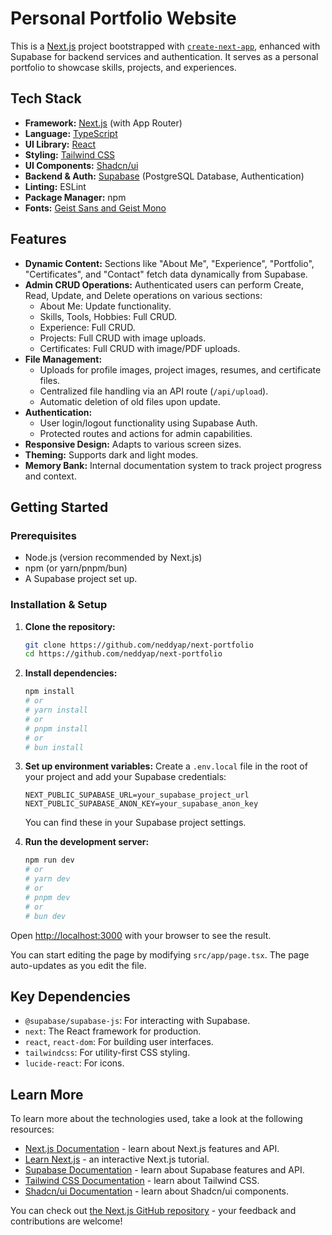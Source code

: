 # Personal Portfolio Website

This is a [Next.js](https://nextjs.org/) project bootstrapped with [`create-next-app`](https://nextjs.org/docs/app/api-reference/cli/create-next-app), enhanced with Supabase for backend services and authentication. It serves as a personal portfolio to showcase skills, projects, and experiences.

## Tech Stack

- **Framework:** [Next.js](https://nextjs.org/) (with App Router)
- **Language:** [TypeScript](https://www.typescriptlang.org/)
- **UI Library:** [React](https://reactjs.org/)
- **Styling:** [Tailwind CSS](https://tailwindcss.com/)
- **UI Components:** [Shadcn/ui](https://ui.shadcn.com/)
- **Backend & Auth:** [Supabase](https://supabase.io/) (PostgreSQL Database, Authentication)
- **Linting:** ESLint
- **Package Manager:** npm
- **Fonts:** [Geist Sans and Geist Mono](https://vercel.com/font)

## Features

- **Dynamic Content:** Sections like "About Me", "Experience", "Portfolio", "Certificates", and "Contact" fetch data dynamically from Supabase.
- **Admin CRUD Operations:** Authenticated users can perform Create, Read, Update, and Delete operations on various sections:
    - About Me: Update functionality.
    - Skills, Tools, Hobbies: Full CRUD.
    - Experience: Full CRUD.
    - Projects: Full CRUD with image uploads.
    - Certificates: Full CRUD with image/PDF uploads.
- **File Management:**
    - Uploads for profile images, project images, resumes, and certificate files.
    - Centralized file handling via an API route (`/api/upload`).
    - Automatic deletion of old files upon update.
- **Authentication:**
    - User login/logout functionality using Supabase Auth.
    - Protected routes and actions for admin capabilities.
- **Responsive Design:** Adapts to various screen sizes.
- **Theming:** Supports dark and light modes.
- **Memory Bank:** Internal documentation system to track project progress and context.

## Getting Started

### Prerequisites

- Node.js (version recommended by Next.js)
- npm (or yarn/pnpm/bun)
- A Supabase project set up.

### Installation & Setup

1.  **Clone the repository:**
    ```bash
    git clone https://github.com/neddyap/next-portfolio
    cd https://github.com/neddyap/next-portfolio
    ```

2.  **Install dependencies:**
    ```bash
    npm install
    # or
    # yarn install
    # or
    # pnpm install
    # or
    # bun install
    ```

3.  **Set up environment variables:**
    Create a `.env.local` file in the root of your project and add your Supabase credentials:
    ```env
    NEXT_PUBLIC_SUPABASE_URL=your_supabase_project_url
    NEXT_PUBLIC_SUPABASE_ANON_KEY=your_supabase_anon_key
    ```
    You can find these in your Supabase project settings.

4.  **Run the development server:**
    ```bash
    npm run dev
    # or
    # yarn dev
    # or
    # pnpm dev
    # or
    # bun dev
    ```

Open [http://localhost:3000](http://localhost:3000) with your browser to see the result.

You can start editing the page by modifying `src/app/page.tsx`. The page auto-updates as you edit the file.

## Key Dependencies

- `@supabase/supabase-js`: For interacting with Supabase.
- `next`: The React framework for production.
- `react`, `react-dom`: For building user interfaces.
- `tailwindcss`: For utility-first CSS styling.
- `lucide-react`: For icons.

## Learn More

To learn more about the technologies used, take a look at the following resources:

- [Next.js Documentation](https://nextjs.org/docs) - learn about Next.js features and API.
- [Learn Next.js](https://nextjs.org/learn) - an interactive Next.js tutorial.
- [Supabase Documentation](https://supabase.com/docs) - learn about Supabase features and API.
- [Tailwind CSS Documentation](https://tailwindcss.com/docs) - learn about Tailwind CSS.
- [Shadcn/ui Documentation](https://ui.shadcn.com/docs) - learn about Shadcn/ui components.

You can check out [the Next.js GitHub repository](https://github.com/vercel/next.js) - your feedback and contributions are welcome!
